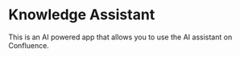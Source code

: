 # Knowledge Assistant

This is an AI powered app that allows you to use the AI assistant on Confluence.
